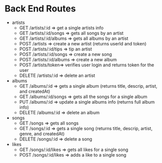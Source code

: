 # Back End Routes

* artists
  * GET /artists/:id => get a single artists info
  * GET /artists/:id/songs => gets all songs by an artist
  * GET /artists/:id/albums => gets all albums by an artist
  * POST /artists => create a new artist (returns userId and token)
  * POST /artists/:id/tips => tip an artist
  * POST /artists/:id/songs => create a new song
  * POST /artists/:id/albums => create a new album
  * POST /artists/token=> verifies user login and returns token for the user
  * DELETE /artists/:id => delete an artist
* albums
  * GET /albums/:id => gets a single album (returns title, descrip, artist, and createdAt)
  * GET /albums/:id/songs => gets all the songs for a single album
  * PUT /albums/:id => update a single albums info (returns full album info)
  * DELETE /albums/:id => delete an album
* songs
  * GET /songs => gets all songs
  * GET /songs/:id => gets a single song (returns title, descrip, artist, genre, and createdAt)
  * DELETE /songs/:id => delete a song
* likes
  * GET /songs/:id/likes => gets all likes for a single song
  * POST /songs/:id/likes => adds a like to a single song
